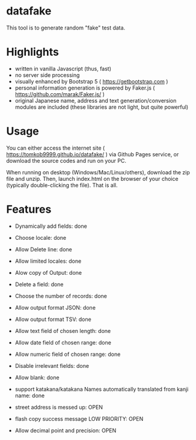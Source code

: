 # datafake

This tool is to generate random "fake" test data.


# Highlights
- written in vanilla Javascript (thus, fast)
- no server side processing
- visually enhanced by Bootstrap 5 ( https://getbootstrap.com )
- personal information generation is powered by Faker.js ( https://github.com/marak/Faker.js/ )
- original Japanese name, address and text generation/conversion modules are included (these libraries are not light, but quite powerful)
# Usage

You can either access the internet site ( https://tomkob9999.github.io/datafake/ ) via Github Pages service, or download the source codes and run on your PC.

When running on desktop (Windows/Mac/Linux/others), download the zip file and unzip.  Then, launch index.html on the browser of your choice (typically double-clicking the file).  That is all.

# Features
- Dynamically add fields: done
- Choose locale: done
- Allow Delete line: done
- Allow limited locales: done
- Alow copy of Output: done
- Delete a field: done
- Choose the number of records: done
- Allow output format JSON: done
- Allow output format TSV: done
- Allow text field of chosen length: done
- Allow date field of chosen range: done
- Allow numeric field of chosen range: done
- Disable irrelevant fields: done
- Allow blank: done
- support katakana/katakana Names automatically translated from kanji name: done

- street address is messed up: OPEN
- flash copy success message LOW PRIORITY: OPEN
- Allow decimal point and precision: OPEN